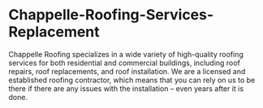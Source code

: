# Chappelle-Roofing-Services-Replacement
Chappelle Roofing specializes in a wide variety of high-quality roofing services for both residential and commercial buildings, including roof repairs, roof replacements, and roof installation. We are a licensed and established roofing contractor, which means that you can rely on us to be there if there are any issues with the installation – even years after it is done. 
